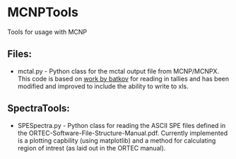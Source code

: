 MCNPTools
=========

Tools for usage with MCNP

## Files:
+ mctal.py - Python class for the mctal output file from MCNP/MCNPX.  This code is based on [work by batkov](http://code.google.com/p/mc-tools/source/browse/trunk/mcnp/mctal.py?r=113) for reading in tallies and has been modified and improved to include the ability to write to xls.

## SpectraTools:
+ SPESpectra.py - Python class for reading the ASCII SPE files defined in the ORTEC-Software-File-Structure-Manual.pdf. Currently implemented is a plotting capbility (using matplotlib) and a method for calculating region of intrest (as laid out in the ORTEC manual).
